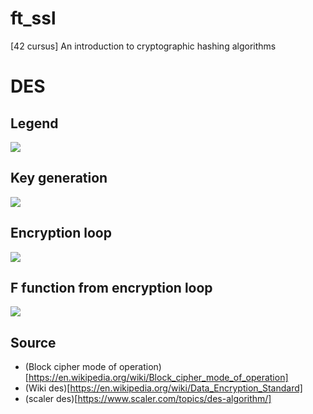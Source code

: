# ft_ssl


[42 cursus] An introduction to cryptographic hashing algorithms


# DES

## Legend

<img src="https://user-images.githubusercontent.com/28403617/213419800-d5e2e6a2-2a05-48ce-ae80-10be0756729e.png" align="center" />

## Key generation

<img src="https://user-images.githubusercontent.com/28403617/213421169-4af62b72-b4b7-4353-8871-2ed461f45597.png" />

## Encryption loop

<img src="https://user-images.githubusercontent.com/28403617/213419908-23ea6121-2be4-49f3-9af6-c96b8cf91975.png" />

## F function from encryption loop

<img src="https://user-images.githubusercontent.com/28403617/213419874-3fa99277-0c28-4c49-b37d-b35669320977.png" />



## Source

- (Block cipher mode of operation)[https://en.wikipedia.org/wiki/Block_cipher_mode_of_operation]
- (Wiki des)[https://en.wikipedia.org/wiki/Data_Encryption_Standard]
- (scaler des)[https://www.scaler.com/topics/des-algorithm/]

